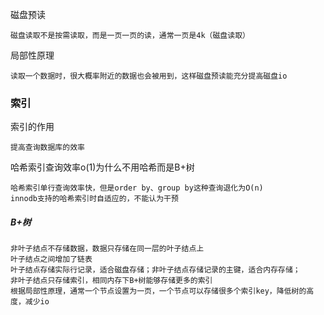 磁盘预读

    磁盘读取不是按需读取，而是一页一页的读，通常一页是4k（磁盘读取）
局部性原理

    读取一个数据时，很大概率附近的数据也会被用到，这样磁盘预读能充分提高磁盘io
    

### 索引
  
  索引的作用

    提高查询数据库的效率
   
  哈希索引查询效率o(1)为什么不用哈希而是B+树
    
    哈希索引单行查询效率快，但是order by、group by这种查询退化为O(n)       
    innodb支持的哈希索引时自适应的，不能认为干预


##### B+树

    非叶子结点不存储数据，数据只存储在同一层的叶子结点上
    叶子结点之间增加了链表
    叶子结点存储实际行记录，适合磁盘存储；非叶子结点存储记录的主键，适合内存存储；
    非叶子结点只存储索引，相同内存下B+树能够存储更多的索引
    根据局部性原理，通常一个节点设置为一页，一个节点可以存储很多个索引key，降低树的高度，减少io



  
    
